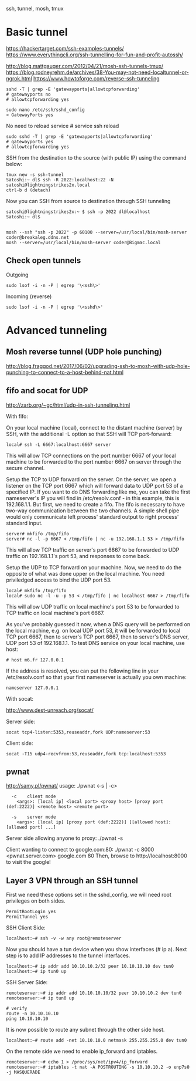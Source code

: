 ssh, tunnel, mosh, tmux


# Basic tunnel

https://hackertarget.com/ssh-examples-tunnels/
https://www.everythingcli.org/ssh-tunnelling-for-fun-and-profit-autossh/

http://blog.mattgauger.com/2012/04/21/mosh-ssh-tunnels-tmux/
https://blog.rodneyrehm.de/archives/38-You-may-not-need-localtunnel-or-ngrok.html
https://www.howtoforge.com/reverse-ssh-tunneling

    sshd -T | grep -E 'gatewayports|allowtcpforwarding'
    # gatewayports no
    # allowtcpforwarding yes

    sudo nano /etc/ssh/sshd_config
    > GatewayPorts yes

No need to reload service
    # service ssh reload

    sudo sshd -T | grep -E 'gatewayports|allowtcpforwarding'
    # gatewayports yes
    # allowtcpforwarding yes

SSH from the destination to the source (with public IP) using the command below:

    tmux new -s ssh-tunnel
    Satoshi:~ dl$ ssh -R 2022:localhost:22 -N satoshi@lightningstrikes2x.local
    ctrl-b d (detach)

Now you can SSH from source to destination through SSH tunneling

    satoshi@lightningstrikes2x:~ $ ssh -p 2022 dl@localhost
    Satoshi:~ dl$


    mosh --ssh "ssh -p 2022" -p 60100 --server=/usr/local/bin/mosh-server coder@breakaleg.ddns.net
    mosh --server=/usr/local/bin/mosh-server coder@Bigmac.local

## Check open tunnels

Outgoing

    sudo lsof -i -n -P | egrep '\<ssh\>'

Incoming (reverse)

    sudo lsof -i -n -P | egrep '\<sshd\>'

# Advanced tunneling

## Mosh reverse tunnel (UDP hole punching)

http://blog.fraggod.net/2017/06/02/upgrading-ssh-to-mosh-with-udp-hole-punching-to-connect-to-a-host-behind-nat.html

## fifo and socat for UDP

http://zarb.org/~gc/html/udp-in-ssh-tunneling.html

With fifo:

On your local machine (local), connect to the distant machine (server) by SSH, with the additional -L option so that SSH will TCP port-forward:

    local# ssh -L 6667:localhost:6667 server
  
This will allow TCP connections on the port number 6667 of your local machine to be forwarded to the port number 6667 on server through the secure channel.

Setup the TCP to UDP forward on the server. On the server, we open a listener on the TCP port 6667 which will forward data to UDP port 53 of a specified IP. If you want to do DNS forwarding like me, you can take the first nameserver's IP you will find in /etc/resolv.conf - in this example, this is 192.168.1.1. But first, we need to create a fifo. The fifo is necessary to have two-way communication between the two channels. A simple shell pipe would only communicate left process' standard output to right process' standard input.

    server# mkfifo /tmp/fifo
    server# nc -l -p 6667 < /tmp/fifo | nc -u 192.168.1.1 53 > /tmp/fifo
  
This will allow TCP traffic on server's port 6667 to be forwarded to UDP traffic on 192.168.1.1's port 53, and responses to come back.

Setup the UDP to TCP forward on your machine. Now, we need to do the opposite of what was done upper on the local machine. You need priviledged access to bind the UDP port 53.

    local# mkfifo /tmp/fifo
    local# sudo nc -l -u -p 53 < /tmp/fifo | nc localhost 6667 > /tmp/fifo
  
This will allow UDP traffic on local machine's port 53 to be forwarded to TCP traffic on local machine's port 6667.

As you've probably guessed it now, when a DNS query will be performed on the local machine, e.g. on local UDP port 53, it will be forwarded to local TCP port 6667, then to server's TCP port 6667, then to server's DNS server, UDP port 53 of 192.168.1.1. To test DNS service on your local machine, use host:

    # host m6.fr 127.0.0.1
  
If the address is resolved, you can put the following line in your /etc/resolv.conf so that your first nameserver is actually you own machine:

    nameserver 127.0.0.1

With socat:

http://www.dest-unreach.org/socat/

Server side:

    socat tcp4-listen:5353,reuseaddr,fork UDP:nameserver:53

Client side:

    socat -T15 udp4-recvfrom:53,reuseaddr,fork tcp:localhost:5353


## pwnat

http://samy.pl/pwnat/
    usage: ./pwnat <-s | -c> <args>

      -c    client mode
        <args>: [local ip] <local port> <proxy host> [proxy port (def:2222)] <remote host> <remote port>

      -s    server mode
        <args>: [local ip] [proxy port (def:2222)] [[allowed host]:[allowed port] ...]


Server side allowing anyone to proxy:
      ./pwnat -s

Client wanting to connect to google.com:80:
      ./pwnat -c 8000 <pwnat.server.com> google.com 80
Then, browse to http://localhost:8000 to visit the google!

## Layer 3 VPN through an SSH tunnel

First we need these options set in the sshd_config, we will need root privileges on both sides.

    PermitRootLogin yes
    PermitTunnel yes

SSH Client Side:

    localhost:~# ssh -v -w any root@remoteserver

Now you should have a tun device when you show interfaces (# ip a). Next step is to add IP addresses to the tunnel interfaces.

    localhost:~# ip addr add 10.10.10.2/32 peer 10.10.10.10 dev tun0
    localhost:~# ip tun0 up

SSH Server Side:

    remoteserver:~# ip addr add 10.10.10.10/32 peer 10.10.10.2 dev tun0
    remoteserver:~# ip tun0 up

    # verify
    route -n 10.10.10.10
    ping 10.10.10.10

It is now possible to route any subnet through the other side host.

    localhost:~# route add -net 10.10.10.0 netmask 255.255.255.0 dev tun0

On the remote side we need to enable ip_forward and iptables.

    remoteserver:~# echo 1 > /proc/sys/net/ipv4/ip_forward
    remoteserver:~# iptables -t nat -A POSTROUTING -s 10.10.10.2 -o enp7s0 -j MASQUERADE
